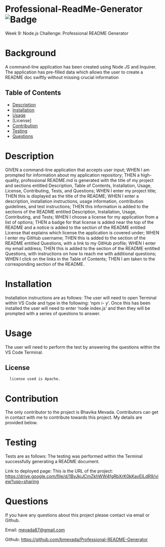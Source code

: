# Professional-ReadMe-Generator ![Badge](https://img.shields.io/badge/license-Apache-blue.svg)

  Week 9: Node.js Challenge: Professional README Generator

# Background

A command-line application has been created using Node JS and Inquirer. The application has pre-filled data which allows the user to create a README doc swiftly without missing crucial information
   

## Table of Contents 

- [Description](#description)
- [Installation](#installation)
- [Usage](#usage)
- [License]
- [Contribution](#contribution)
- [Testing](#testing)
- [Questions](#questions)



# Description 
GIVEN a command-line application that accepts user input; WHEN I am prompted for information about my application repository; THEN a  high-quality, professional README.md is generated with the title of my project and  sections entitled Description, Table of Contents, Installation, Usage, License,  Contributing, Tests, and Questions; WHEN I enter my project title; THEN this is  displayed as the title of the README; WHEN I enter a description, installation  instructions, usage information, contribution guidelines, and test instructions; THEN  this information is added to the sections of the README entitled Description, Installation, Usage, Contributing, and Tests; WHEN I choose a license for my application from a list of options; THEN a badge for that license is added near the top of the  README and a notice is added to the section of the README entitled License that explains which license the application is covered under; WHEN I enter my GitHub username; THEN this is added to the section of the README entitled Questions, with a link to my GitHub profile; WHEN I enter my email address; THEN this is added to the section of the README entitled Questions, with instructions on how to reach me with additional questions; WHEN I click on the links in the Table of Contents; THEN I am taken to the corresponding section of the README.

# Installation 
Installation instructions are as follows:
The user will need to open Terminal within VS Code and type in the following: ‘npm i- y’. Once this has been installed the user will need to enter ‘node index.js’ and then they will be prompted with a series of questions to answer.

# Usage 
The user will need to perform the test by answering the questions within the VS Code Terminal.


## License
      license used is Apache.

# Contribution 
The only contributor to the project is Bhavika Mevada. Contributors can get in contact with me to contribute towards this project. My details are provided below.

# Testing 
Tests are as follows:
The testing was performed within the Terminal successfully generating a README document. 

Link to deployed page: This is the URL of the project: https://drive.google.com/file/d/1BvJkjJCmZkhWW4fgRbXrK0kKavEILdR9/view?usp=sharing 

# Questions 
If you have any questions about this project please contact via email or Github.

Email: mevada87@gmail.com

Github: https://github.com/bmevada/Professional-README-Generator


